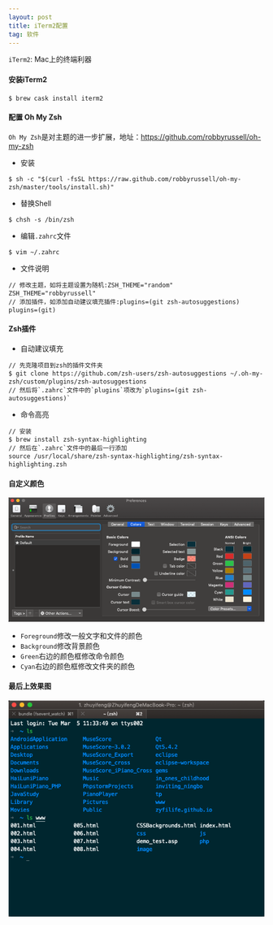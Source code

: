 ```yaml
---
layout: post
title: iTerm2配置
tag: 软件
---
```

`iTerm2`: Mac上的终端利器
#### 安装iTerm2
```shell
$ brew cask install iterm2
```
#### 配置 Oh My Zsh
`Oh My Zsh`是对主题的进一步扩展，地址：<https://github.com/robbyrussell/oh-my-zsh>
- 安装  
```shell
$ sh -c "$(curl -fsSL https://raw.github.com/robbyrussell/oh-my-zsh/master/tools/install.sh)"
```
- 替换Shell  
```shell
$ chsh -s /bin/zsh
```
- 编辑`.zahrc`文件  
```shell
$ vim ~/.zahrc
```
- 文件说明
```
// 修改主题，如将主题设置为随机:ZSH_THEME="random"
ZSH_THEME="robbyrussell"
// 添加插件，如添加自动建议填充插件:plugins=(git zsh-autosuggestions)
plugins=(git)
```

#### Zsh插件
- 自动建议填充
```shell
// 先克隆项目到zsh的插件文件夹
$ git clone https://github.com/zsh-users/zsh-autosuggestions ~/.oh-my-zsh/custom/plugins/zsh-autosuggestions
// 然后将`.zahrc`文件中的`plugins`项改为`plugins=(git zsh-autosuggestions)`
```
- 命令高亮
```shell
// 安装
$ brew install zsh-syntax-highlighting
// 然后在`.zahrc`文件中的最后一行添加
source /usr/local/share/zsh-syntax-highlighting/zsh-syntax-highlighting.zsh
```

#### 自定义颜色
![颜色修改界面](/assets/img/posts/iTerm2配置/iTerm2颜色修改界面.png)
- `Foreground`修改一般文字和文件的颜色
- `Background`修改背景颜色
- `Green`右边的颜色框修改命令颜色
- `Cyan`右边的颜色框修改文件夹的颜色

#### 最后上效果图
![效果图](/assets/img/posts/iTerm2配置/iTerm2展示.png)
